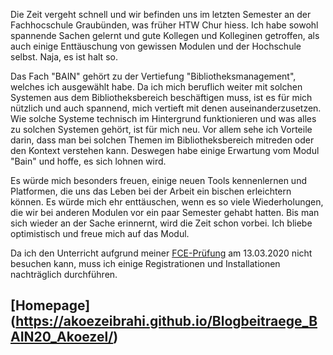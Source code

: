 Die Zeit vergeht schnell und wir befinden uns im letzten Semester an der Fachhocschule Graubünden, was früher HTW Chur hiess. Ich habe sowohl spannende Sachen gelernt und gute Kollegen und Kolleginen getroffen, als auch einige Enttäuschung von gewissen Modulen und der Hochschule selbst. Naja, es ist halt so.

Das Fach "BAIN" gehört zu der Vertiefung "Bibliotheksmanagement", welches ich ausgewählt habe. Da ich mich beruflich weiter mit solchen Systemen aus dem Bibliotheksbereich beschäftigen muss, ist es für mich nützlich und auch spannend, mich vertieft mit denen auseinanderzusetzen. Wie solche Systeme technisch im Hintergrund funktionieren und was alles zu solchen Systemen gehört, ist für mich neu. Vor allem sehe ich Vorteile darin, dass man bei solchen Themen im Bibliotheksbereich mitreden oder den Kontext verstehen kann. Deswegen habe einige Erwartung vom Modul "Bain" und hoffe, es sich lohnen wird.

Es würde mich besonders freuen, einige neuen Tools kennenlernen und Platformen, die uns das Leben bei der Arbeit ein bischen erleichtern können. Es würde mich ehr enttäuschen, wenn es so viele Wiederholungen, die wir bei anderen Modulen vor ein paar Semester gehabt hatten. Bis man sich wieder an der Sache erinnernt, wird die Zeit schon vorbei. Ich bliebe optimistisch und freue mich auf das Modul.

Da ich den Unterricht aufgrund meiner [FCE-Prüfung](https://cambridge-exams.ch/de/fce-cambridge-english-first) am 13.03.2020 nicht besuchen kann, muss ich einige Registrationen und Installationen nachträglich durchführen.


## [Homepage] (https://akoezeibrahi.github.io/Blogbeitraege_BAIN20_Akoezel/)
